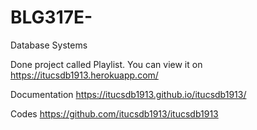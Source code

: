 # BLG317E-
Database Systems

Done project called Playlist. You can view it on https://itucsdb1913.herokuapp.com/ 

Documentation https://itucsdb1913.github.io/itucsdb1913/

Codes https://github.com/itucsdb1913/itucsdb1913
